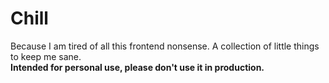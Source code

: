 # Chill
Because I am tired of all this frontend nonsense.
A collection of little things to keep me sane.\
__Intended for personal use, please don't use it in production.__
